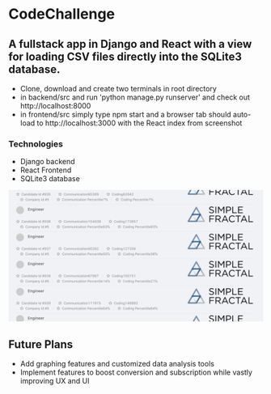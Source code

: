 # CodeChallenge
 
 ##  A fullstack app in Django and React with a view for loading CSV files directly into the SQLite3 database. 
 * Clone, download and create two terminals in root directory
 * in backend/src and run 'python manage.py runserver' and check out http://localhost:8000
 * in frontend/src simply type npm start and a browser tab should auto-load to http://localhost:3000 with the React index from screenshot 
  
### Technologies 
 * Django backend 
 * React Frontend
 * SQLite3 database

![Screen](https://github.com/SammoMichael/CodeChallenge/blob/master/Screen%20Shot%202561-12-21%20at%209.53.20%20AM.png)

## Future Plans 
* Add graphing features and customized data analysis tools
* Implement features to boost conversion and subscription while vastly improving UX and UI 
